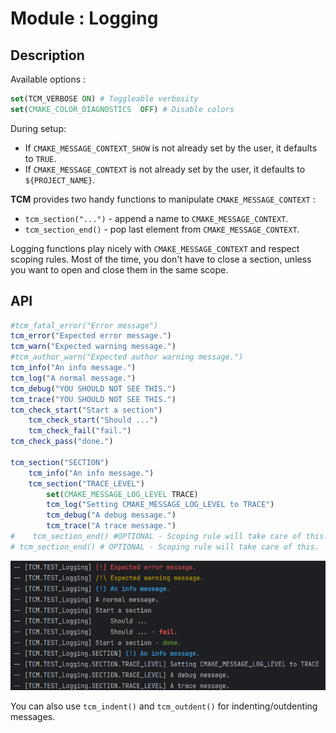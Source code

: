 # Module : Logging

## Description

Available options :

```cmake
set(TCM_VERBOSE ON) # Toggleable verbosity
set(CMAKE_COLOR_DIAGNOSTICS  OFF) # Disable colors
```
During setup:

* If `CMAKE_MESSAGE_CONTEXT_SHOW` is not already set by the user, it defaults to `TRUE`.
* If `CMAKE_MESSAGE_CONTEXT` is not already set by the user, it defaults to `${PROJECT_NAME}`.

__TCM__ provides two handy functions to manipulate `CMAKE_MESSAGE_CONTEXT` :
* `tcm_section("...")` - append a name to `CMAKE_MESSAGE_CONTEXT`.
* `tcm_section_end()` - pop last element from `CMAKE_MESSAGE_CONTEXT`.

Logging functions play nicely with `CMAKE_MESSAGE_CONTEXT` and respect scoping rules. 
Most of the time, you don't have to close a section, unless you want to open and close them in the same scope.


## API

```cmake 
#tcm_fatal_error("Error message")
tcm_error("Expected error message.")
tcm_warn("Expected warning message.")
#tcm_author_warn("Expected author warning message.")
tcm_info("An info message.")
tcm_log("A normal message.")
tcm_debug("YOU SHOULD NOT SEE THIS.")
tcm_trace("YOU SHOULD NOT SEE THIS.")
tcm_check_start("Start a section")
    tcm_check_start("Should ...")
    tcm_check_fail("fail.")
tcm_check_pass("done.")

tcm_section("SECTION")
    tcm_info("An info message.")
    tcm_section("TRACE_LEVEL")
        set(CMAKE_MESSAGE_LOG_LEVEL TRACE)
        tcm_log("Setting CMAKE_MESSAGE_LOG_LEVEL to TRACE")
        tcm_debug("A debug message.")
        tcm_trace("A trace message.")
#    tcm_section_end() #OPTIONAL - Scoping rule will take care of this.
# tcm_section_end() # OPTIONAL - Scoping rule will take care of this.
```
![sample_documentation.png](/assets/sample_documentation.png)

You can also use `tcm_indent()` and `tcm_outdent()` for indenting/outdenting messages.
